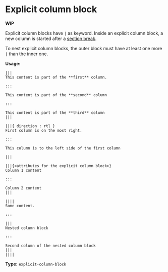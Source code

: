# Explicit column block

**WIP**

Explicit column blocks have `|` as keyword.
Inside an explicit column block, a new column is started after a [section break](/markup/blocks/separators/section-break).

To nest explicit column blocks, the outer block must have at least one more `|` than the inner one.

**Usage:**

```
|||
This content is part of the **first** column.

:::

This content is part of the **second** column

:::

This content is part of the **third** column
|||

|||{ direction : rtl }
First column is on the most right.

:::

This column is to the left side of the first column

|||

|||{<attributes for the explicit column block>}
Column 1 content

:::

Column 2 content
|||

||||
Some content.

:::

|||
Nested column block

:::

Second column of the nested column block
|||
||||
```

**Type:** `explicit-column-block`
